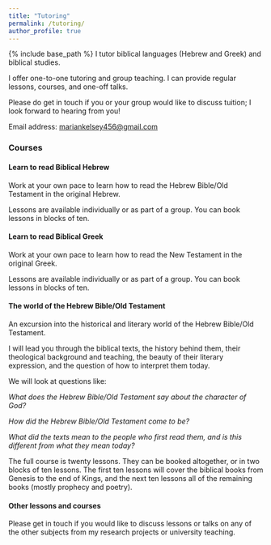 ```yaml
---
title: "Tutoring"
permalink: /tutoring/
author_profile: true
---
```

{% include base_path %}
I tutor biblical languages (Hebrew and Greek) and biblical studies.

I offer one-to-one tutoring and group teaching. I can provide regular lessons, courses, and one-off talks.

Please do get in touch if you or your group would like to discuss tuition; I look forward to hearing from you!

Email address: mariankelsey456@gmail.com



### Courses

#### Learn to read Biblical Hebrew

Work at your own pace to learn how to read the Hebrew Bible/Old Testament in the original Hebrew.

Lessons are available individually or as part of a group. You can book lessons in blocks of ten.



#### Learn to read Biblical Greek

Work at your own pace to learn how to read the New Testament in the original Greek.

Lessons are available individually or as part of a group. You can book lessons in blocks of ten.



#### The world of the Hebrew Bible/Old Testament

An excursion into the historical and literary world of the Hebrew Bible/Old Testament.

I will lead you through the biblical texts, the history behind them, their theological background and teaching, the beauty of their literary expression, and the question of how to interpret them today.

We will look at questions like:

*What does the Hebrew Bible/Old Testament say about the character of God?*

*How did the Hebrew Bible/Old Testament come to be?*

*What did the texts mean to the people who first read them, and is this different from what they mean today?*

The full course is twenty lessons. They can be booked altogether, or in two blocks of ten lessons. The first ten lessons will cover the biblical books from Genesis to the end of Kings, and the next ten lessons all of the remaining books (mostly prophecy and poetry).



#### Other lessons and courses

Please get in touch if you would like to discuss lessons or talks on any of the other subjects from my research projects or university teaching.
